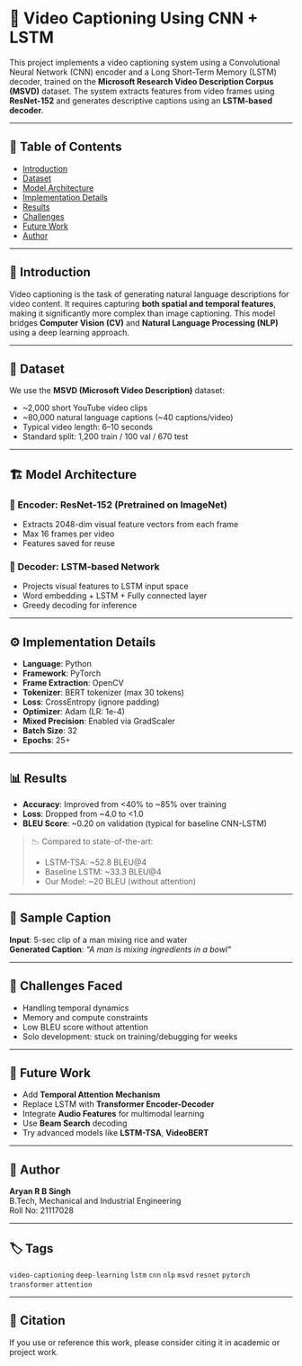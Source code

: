 # 🎥 Video Captioning Using CNN + LSTM

This project implements a video captioning system using a Convolutional Neural Network (CNN) encoder and a Long Short-Term Memory (LSTM) decoder, trained on the **Microsoft Research Video Description Corpus (MSVD)** dataset. The system extracts features from video frames using **ResNet-152** and generates descriptive captions using an **LSTM-based decoder**.

---

## 📌 Table of Contents

- [Introduction](#introduction)
- [Dataset](#dataset)
- [Model Architecture](#model-architecture)
- [Implementation Details](#implementation-details)
- [Results](#results)
- [Challenges](#challenges)
- [Future Work](#future-work)
- [Author](#author)

---

## 🧠 Introduction

Video captioning is the task of generating natural language descriptions for video content. It requires capturing **both spatial and temporal features**, making it significantly more complex than image captioning. This model bridges **Computer Vision (CV)** and **Natural Language Processing (NLP)** using a deep learning approach.

---

## 📂 Dataset

We use the **MSVD (Microsoft Video Description)** dataset:
- ~2,000 short YouTube video clips
- ~80,000 natural language captions (~40 captions/video)
- Typical video length: 6–10 seconds
- Standard split: 1,200 train / 100 val / 670 test

---

## 🏗️ Model Architecture

### 🔹 Encoder: ResNet-152 (Pretrained on ImageNet)
- Extracts 2048-dim visual feature vectors from each frame
- Max 16 frames per video
- Features saved for reuse

### 🔸 Decoder: LSTM-based Network
- Projects visual features to LSTM input space
- Word embedding + LSTM + Fully connected layer
- Greedy decoding for inference

---

## ⚙️ Implementation Details

- **Language**: Python
- **Framework**: PyTorch
- **Frame Extraction**: OpenCV
- **Tokenizer**: BERT tokenizer (max 30 tokens)
- **Loss**: CrossEntropy (ignore padding)
- **Optimizer**: Adam (LR: 1e-4)
- **Mixed Precision**: Enabled via GradScaler
- **Batch Size**: 32
- **Epochs**: 25+

---

## 📊 Results

- **Accuracy**: Improved from <40% to ~85% over training
- **Loss**: Dropped from ~4.0 to <1.0
- **BLEU Score**: ~0.20 on validation (typical for baseline CNN-LSTM)

> 📉 Compared to state-of-the-art:
> - LSTM-TSA: ~52.8 BLEU@4
> - Baseline LSTM: ~33.3 BLEU@4
> - Our Model: ~20 BLEU (without attention)

---

## 🧪 Sample Caption

**Input**: 5-sec clip of a man mixing rice and water  
**Generated Caption**: *"A man is mixing ingredients in a bowl"*

---

## 🚧 Challenges Faced

- Handling temporal dynamics
- Memory and compute constraints
- Low BLEU score without attention
- Solo development: stuck on training/debugging for weeks

---

## 🔮 Future Work

- Add **Temporal Attention Mechanism**
- Replace LSTM with **Transformer Encoder-Decoder**
- Integrate **Audio Features** for multimodal learning
- Use **Beam Search** decoding
- Try advanced models like **LSTM-TSA**, **VideoBERT**

---

## 👤 Author

**Aryan R B Singh**  
B.Tech, Mechanical and Industrial Engineering  
Roll No: 21117028

---

## 🏷️ Tags
`video-captioning` `deep-learning` `lstm` `cnn` `nlp` `msvd` `resnet` `pytorch` `transformer` `attention`

---

## 📌 Citation

If you use or reference this work, please consider citing it in academic or project work.



